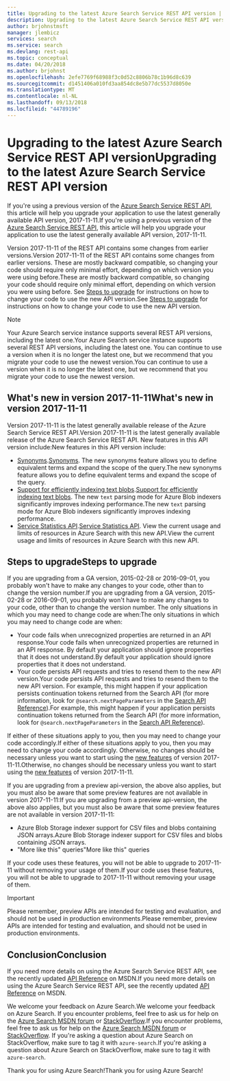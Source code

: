 ```yaml
---
title: Upgrading to the latest Azure Search Service REST API version | Microsoft Docs
description: Upgrading to the latest Azure Search Service REST API version
author: brjohnstmsft
manager: jlembicz
services: search
ms.service: search
ms.devlang: rest-api
ms.topic: conceptual
ms.date: 04/20/2018
ms.author: brjohnst
ms.openlocfilehash: 2efe7769f68988f3c0d52c8806b78c1b96d8c639
ms.sourcegitcommit: d1451406a010fd3aa854dc8e5b77dc5537d8050e
ms.translationtype: MT
ms.contentlocale: nl-NL
ms.lasthandoff: 09/13/2018
ms.locfileid: "44789196"
---
```

# <a name="upgrading-to-the-latest-azure-search-service-rest-api-version"></a><span data-ttu-id="3e96a-103">Upgrading to the latest Azure Search Service REST API version</span><span class="sxs-lookup"><span data-stu-id="3e96a-103">Upgrading to the latest Azure Search Service REST API version</span></span>
<span data-ttu-id="3e96a-104">If you're using a previous version of the [Azure Search Service REST API](https://docs.microsoft.com/rest/api/searchservice/), this article will help you upgrade your application to use the latest generally available API version, 2017-11-11.</span><span class="sxs-lookup"><span data-stu-id="3e96a-104">If you're using a previous version of the [Azure Search Service REST API](https://docs.microsoft.com/rest/api/searchservice/), this article will help you upgrade your application to use the latest generally available API version, 2017-11-11.</span></span>

<span data-ttu-id="3e96a-105">Version 2017-11-11 of the REST API contains some changes from earlier versions.</span><span class="sxs-lookup"><span data-stu-id="3e96a-105">Version 2017-11-11 of the REST API contains some changes from earlier versions.</span></span> <span data-ttu-id="3e96a-106">These are mostly backward compatible, so changing your code should require only minimal effort, depending on which version you were using before.</span><span class="sxs-lookup"><span data-stu-id="3e96a-106">These are mostly backward compatible, so changing your code should require only minimal effort, depending on which version you were using before.</span></span> <span data-ttu-id="3e96a-107">See [Steps to upgrade](#UpgradeSteps) for instructions on how to change your code to use the new API version.</span><span class="sxs-lookup"><span data-stu-id="3e96a-107">See [Steps to upgrade](#UpgradeSteps) for instructions on how to change your code to use the new API version.</span></span>

> [!NOTE]
> <span data-ttu-id="3e96a-108">Your Azure Search service instance supports several REST API versions, including the latest one.</span><span class="sxs-lookup"><span data-stu-id="3e96a-108">Your Azure Search service instance supports several REST API versions, including the latest one.</span></span> <span data-ttu-id="3e96a-109">You can continue to use a version when it is no longer the latest one, but we recommend that you migrate your code to use the newest version.</span><span class="sxs-lookup"><span data-stu-id="3e96a-109">You can continue to use a version when it is no longer the latest one, but we recommend that you migrate your code to use the newest version.</span></span>

<a name="WhatsNew"></a>

## <a name="whats-new-in-version-2017-11-11"></a><span data-ttu-id="3e96a-110">What's new in version 2017-11-11</span><span class="sxs-lookup"><span data-stu-id="3e96a-110">What's new in version 2017-11-11</span></span>
<span data-ttu-id="3e96a-111">Version 2017-11-11 is the latest generally available release of the Azure Search Service REST API.</span><span class="sxs-lookup"><span data-stu-id="3e96a-111">Version 2017-11-11 is the latest generally available release of the Azure Search Service REST API.</span></span> <span data-ttu-id="3e96a-112">New features in this API version include:</span><span class="sxs-lookup"><span data-stu-id="3e96a-112">New features in this API version include:</span></span>

* <span data-ttu-id="3e96a-113">[Synonyms](search-synonyms.md).</span><span class="sxs-lookup"><span data-stu-id="3e96a-113">[Synonyms](search-synonyms.md).</span></span> <span data-ttu-id="3e96a-114">The new synonyms feature allows you to define equivalent terms and expand the scope of the query.</span><span class="sxs-lookup"><span data-stu-id="3e96a-114">The new synonyms feature allows you to define equivalent terms and expand the scope of the query.</span></span>
* <span data-ttu-id="3e96a-115">[Support for efficiently indexing text blobs](https://docs.microsoft.com/azure/search/search-howto-indexing-azure-blob-storage#IndexingPlainText).</span><span class="sxs-lookup"><span data-stu-id="3e96a-115">[Support for efficiently indexing text blobs](https://docs.microsoft.com/azure/search/search-howto-indexing-azure-blob-storage#IndexingPlainText).</span></span> <span data-ttu-id="3e96a-116">The new `text` parsing mode for Azure Blob indexers significantly improves indexing performance.</span><span class="sxs-lookup"><span data-stu-id="3e96a-116">The new `text` parsing mode for Azure Blob indexers significantly improves indexing performance.</span></span>
* <span data-ttu-id="3e96a-117">[Service Statistics API](https://docs.microsoft.com/rest/api/searchservice/get-service-statistics).</span><span class="sxs-lookup"><span data-stu-id="3e96a-117">[Service Statistics API](https://docs.microsoft.com/rest/api/searchservice/get-service-statistics).</span></span> <span data-ttu-id="3e96a-118">View the current usage and limits of resources in Azure Search with this new API.</span><span class="sxs-lookup"><span data-stu-id="3e96a-118">View the current usage and limits of resources in Azure Search with this new API.</span></span>

<a name="UpgradeSteps"></a>

## <a name="steps-to-upgrade"></a><span data-ttu-id="3e96a-119">Steps to upgrade</span><span class="sxs-lookup"><span data-stu-id="3e96a-119">Steps to upgrade</span></span>
<span data-ttu-id="3e96a-120">If you are upgrading from a GA version, 2015-02-28 or 2016-09-01, you probably won't have to make any changes to your code, other than to change the version number.</span><span class="sxs-lookup"><span data-stu-id="3e96a-120">If you are upgrading from a GA version, 2015-02-28 or 2016-09-01, you probably won't have to make any changes to your code, other than to change the version number.</span></span> <span data-ttu-id="3e96a-121">The only situations in which you may need to change code are when:</span><span class="sxs-lookup"><span data-stu-id="3e96a-121">The only situations in which you may need to change code are when:</span></span>

* <span data-ttu-id="3e96a-122">Your code fails when unrecognized properties are returned in an API response.</span><span class="sxs-lookup"><span data-stu-id="3e96a-122">Your code fails when unrecognized properties are returned in an API response.</span></span> <span data-ttu-id="3e96a-123">By default your application should ignore properties that it does not understand.</span><span class="sxs-lookup"><span data-stu-id="3e96a-123">By default your application should ignore properties that it does not understand.</span></span>
* <span data-ttu-id="3e96a-124">Your code persists API requests and tries to resend them to the new API version.</span><span class="sxs-lookup"><span data-stu-id="3e96a-124">Your code persists API requests and tries to resend them to the new API version.</span></span> <span data-ttu-id="3e96a-125">For example, this might happen if your application persists continuation tokens returned from the Search API (for more information, look for `@search.nextPageParameters` in the [Search API Reference](https://docs.microsoft.com/rest/api/searchservice/Search-Documents)).</span><span class="sxs-lookup"><span data-stu-id="3e96a-125">For example, this might happen if your application persists continuation tokens returned from the Search API (for more information, look for `@search.nextPageParameters` in the [Search API Reference](https://docs.microsoft.com/rest/api/searchservice/Search-Documents)).</span></span>

<span data-ttu-id="3e96a-126">If either of these situations apply to you, then you may need to change your code accordingly.</span><span class="sxs-lookup"><span data-stu-id="3e96a-126">If either of these situations apply to you, then you may need to change your code accordingly.</span></span> <span data-ttu-id="3e96a-127">Otherwise, no changes should be necessary unless you want to start using the [new features](#WhatsNew) of version 2017-11-11.</span><span class="sxs-lookup"><span data-stu-id="3e96a-127">Otherwise, no changes should be necessary unless you want to start using the [new features](#WhatsNew) of version 2017-11-11.</span></span>

<span data-ttu-id="3e96a-128">If you are upgrading from a preview api-version, the above also applies, but you must also be aware that some preview features are not available in version 2017-11-11:</span><span class="sxs-lookup"><span data-stu-id="3e96a-128">If you are upgrading from a preview api-version, the above also applies, but you must also be aware that some preview features are not available in version 2017-11-11:</span></span>

* <span data-ttu-id="3e96a-129">Azure Blob Storage indexer support for CSV files and blobs containing JSON arrays.</span><span class="sxs-lookup"><span data-stu-id="3e96a-129">Azure Blob Storage indexer support for CSV files and blobs containing JSON arrays.</span></span>
* <span data-ttu-id="3e96a-130">"More like this" queries</span><span class="sxs-lookup"><span data-stu-id="3e96a-130">"More like this" queries</span></span>

<span data-ttu-id="3e96a-131">If your code uses these features, you will not be able to upgrade to 2017-11-11 without removing your usage of them.</span><span class="sxs-lookup"><span data-stu-id="3e96a-131">If your code uses these features, you will not be able to upgrade to 2017-11-11 without removing your usage of them.</span></span>

> [!IMPORTANT]
> <span data-ttu-id="3e96a-132">Please remember, preview APIs are intended for testing and evaluation, and should not be used in production environments.</span><span class="sxs-lookup"><span data-stu-id="3e96a-132">Please remember, preview APIs are intended for testing and evaluation, and should not be used in production environments.</span></span>
> 
> 

## <a name="conclusion"></a><span data-ttu-id="3e96a-133">Conclusion</span><span class="sxs-lookup"><span data-stu-id="3e96a-133">Conclusion</span></span>
<span data-ttu-id="3e96a-134">If you need more details on using the Azure Search Service REST API, see the recently updated [API Reference](https://docs.microsoft.com/rest/api/searchservice/) on MSDN.</span><span class="sxs-lookup"><span data-stu-id="3e96a-134">If you need more details on using the Azure Search Service REST API, see the recently updated [API Reference](https://docs.microsoft.com/rest/api/searchservice/) on MSDN.</span></span>

<span data-ttu-id="3e96a-135">We welcome your feedback on Azure Search.</span><span class="sxs-lookup"><span data-stu-id="3e96a-135">We welcome your feedback on Azure Search.</span></span> <span data-ttu-id="3e96a-136">If you encounter problems, feel free to ask us for help on the [Azure Search MSDN forum](https://social.msdn.microsoft.com/Forums/azure/home?forum=azuresearch) or [StackOverflow](http://stackoverflow.com/).</span><span class="sxs-lookup"><span data-stu-id="3e96a-136">If you encounter problems, feel free to ask us for help on the [Azure Search MSDN forum](https://social.msdn.microsoft.com/Forums/azure/home?forum=azuresearch) or [StackOverflow](http://stackoverflow.com/).</span></span> <span data-ttu-id="3e96a-137">If you're asking a question about Azure Search on StackOverflow, make sure to tag it with `azure-search`.</span><span class="sxs-lookup"><span data-stu-id="3e96a-137">If you're asking a question about Azure Search on StackOverflow, make sure to tag it with `azure-search`.</span></span>

<span data-ttu-id="3e96a-138">Thank you for using Azure Search!</span><span class="sxs-lookup"><span data-stu-id="3e96a-138">Thank you for using Azure Search!</span></span>

